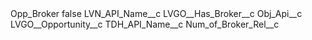 <?xml version="1.0" encoding="UTF-8"?>
<CustomMetadata xmlns="http://soap.sforce.com/2006/04/metadata" xmlns:xsi="http://www.w3.org/2001/XMLSchema-instance" xmlns:xsd="http://www.w3.org/2001/XMLSchema">
    <label>Opp_Broker</label>
    <protected>false</protected>
    <values>
        <field>LVN_API_Name__c</field>
        <value xsi:type="xsd:string">LVGO__Has_Broker__c</value>
    </values>
    <values>
        <field>Obj_Api__c</field>
        <value xsi:type="xsd:string">LVGO__Opportunity__c</value>
    </values>
    <values>
        <field>TDH_API_Name__c</field>
        <value xsi:type="xsd:string">Num_of_Broker_Rel__c</value>
    </values>
</CustomMetadata>

